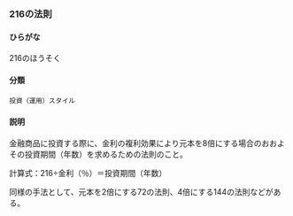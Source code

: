 <div style="display:none;">

## [あ行](securities-terms?id=あ行)
## [か行](securities-terms?id=か行)
## [さ行](securities-terms?id=さ行)
## [た行](securities-terms?id=た行)
## [な行](securities-terms?id=な行)
## [は行](securities-terms?id=は行)
## [ま行](securities-terms?id=ま行)
## [や行](securities-terms?id=や行)
## [ら行](securities-terms?id=ら行)
## [わ行](securities-terms?id=わ行)
## [英数字・記号](securities-terms?id=英数字・記号)

</div>

### 216の法則

#### ひらがな

216のほうそく

#### 分類

`投資（運用）スタイル`

#### 説明

金融商品に投資する際に、金利の複利効果により元本を8倍にする場合のおおよその投資期間（年数）を求めるための法則のこと。 
 
計算式：216÷金利（％）＝投資期間（年数） 
 
同様の手法として、元本を2倍にする72の法則、4倍にする144の法則などがある。


